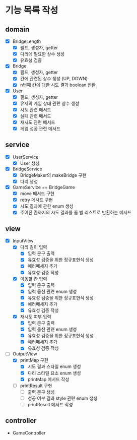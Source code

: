 # 기능 목록 작성

## domain
- [x] BridgeLength
    - [x] 필드, 생성자, getter
    - [x] 다리에 필요한 상수 생성
    - [x] 유효성 검증
- [x] Bridge
    - [x] 필드, 생성자, getter
    - [x] 칸에 관련된 상수 생성 (UP, DOWN)
    - [x] n번째 칸에 대한 시도 결과 boolean 반환
- [x] User
    - [x] 필드, 생성자, getter
    - [x] 유저의 게임 상태 관련 상수 생성
    - [x] 시도 관련 메서드
    - [x] 실패 관련 메서드
    - [x] 재시도 관련 메서드
    - [x] 게임 성공 관련 메서드

## service
- [x] UserService
    - [x] User 생성
- [x] BridgeService
    - [x] BridgeMaker의 makeBridge 구현
    - [x] 다리 생성
- [x] GameService == BridgeGame
    - [x] move 메서드 구현
    - [x] retry 메서드 구현
    - [x] 시도 결과에 관한 enum 생성
    - [x] 주어진 칸까지의 시도 결과를 줄 별 리스트로 반환하는 메서드

## view
- [x] InputView
    - [x] 다리 길이 입력
        - [x] 입력 문구 출력
        - [x] 유효성 검증을 위한 정규표현식 생성
        - [x] 에러메세지 추가
        - [x] 유효성 검증 작성
    - [x] 이동할 칸 입력
        - [x] 입력 문구 출력
        - [x] 입력 옵션 관련 enum 생성
        - [x] 유효성 검증을 위한 정규표현식 생성
        - [x] 에러메세지 추가
        - [x] 유효성 검증 작성
    - [x] 재시도 여부 입력
        - [x] 입력 문구 출력
        - [x] 입력 옵션 관련 enum 생성
        - [x] 유효성 검증을 위한 정규표현식 생성
        - [x] 에러메세지 추가
        - [x] 유효성 검증 작성
- [ ] OutputView
    - [x] printMap 구현
        - [x] 시도 결과 스타일 enum 생성
        - [x] 다리 스타일 요소 enum 생성
        - [x] printMap 메서드 작성
    - [ ] printResult 구현
        - [ ] 출력 문구 생성
        - [ ] 성공 여부 결과 style 관련 enum 생성
        - [ ] printResult 메서드 작성

## controller
- GameController
